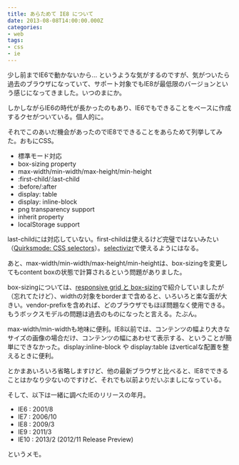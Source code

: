 ```yaml
---
title: あらためて IE8 について
date: 2013-08-08T14:00:00.000Z
categories:
- web
tags:
- css
- ie
---
```

少し前までIE6で動かないから... というような気がするのですが、気がついたら過去のブラウザになっていて、サポート対象でもIE8が最低限のバージョンという感じになってきました。いつのまにか。

しかしながらIE6の時代が長かったのもあり、IE6でもできることをベースに作成するクセがついている。個人的に。

<!-- more -->

それでこのあいだ機会があったのでIE8でできることをあらためて列挙してみた。おもにCSS。

*   標準モード対応
*   box-sizing property
*   max-width/min-width/max-height/min-height
*   :first-child/:last-child
*   :before/:after
*   display: table
*   display: inline-block
*   png transparency support
*   inherit property
*   localStorage support

last-childには対応していない。first-childは使えるけど完璧ではないみたい（[Quirksmode: CSS selectors](http://quirksmode.org/css/selectors/#t51)）。[selectivizr](http://selectivizr.com/)で使えるようにはなる。

あと、max-width/min-width/max-height/min-heightは、box-sizingを変更してもcontent boxの状態で計算されるという問題がありました。

box-sizingについては、[responsive grid と box-sizing](http://memolog.org/2012/05/responsive_grid_box-sizing.php)で紹介していましたが（忘れてたけど）、widthの対象をborderまで含めると、いろいろと楽な面が大きい。vendor-prefixを含めれば、どのブラウザでもほぼ問題なく使用できる。もうボックスモデルの問題は過去のものになったと言える。たぶん。

max-width/min-widthも地味に便利。IE8以前では、コンテンツの幅より大きなサイズの画像の場合だけ、コンテンツの幅にあわせて表示する、ということが簡単にできなかった。display:inline-block や display:table はverticalな配置を整えるときに便利。

とかまあいろいろ省略しますけど、他の最新ブラウザと比べると、IE8でできることはかなり少ないのですけど、それでも以前よりだいぶましになっている。

そして、以下は一緒に調べたIEのリリースの年月。

*   IE6 : 2001/8
*   IE7 : 2006/10
*   IE8 : 2009/3
*   IE9 : 2011/3
*   IE10 : 2013/2 (2012/11 Release Preview)

というメモ。
